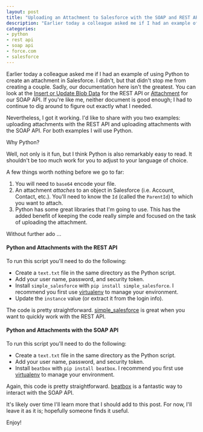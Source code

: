 ```yaml
---
layout: post
title: "Uploading an Attachment to Salesforce with the SOAP and REST APIs"
description: "Earlier today a colleague asked me if I had an example of using Python to create an attachment in Salesforce. I didn't, but that didn't stop me from creating a couple."
categories:
- python
- rest api
- soap api
- force.com
- salesforce
---
```


Earlier today a colleague asked me if I had an example of using Python to create an attachment in Salesforce. I didn't, but that didn't stop me from creating a couple. Sadly, our documentation here isn't the greatest. You can look at the [Insert or Update Blob Data](http://www.salesforce.com/us/developer/docs/api_rest/Content/dome_sobject_insert_update_blob.htm) for the REST API or [Attachment](http://www.salesforce.com/us/developer/docs/api/Content/sforce_api_objects_attachment.htm) for our SOAP API. If you're like me, neither document is good enough; I had to continue to dig around to figure out exactly what I needed.

Nevertheless, I got it working. I'd like to share with you two examples: uploading attachments with the REST API and uploading attachments with the SOAP API. For both examples I will use Python.

Why Python?

Well, not only is it fun, but I think Python is also remarkably easy to read. It shouldn't be too much work for you to adjust to your language of choice.

A few things worth nothing before we go to far:

1. You will need to `base64` encode your file.
2. An attachment *attaches* to an object in Salesforce (i.e. Account, Contact, etc.). You'll need to know the `Id` (called the `ParentId`) to which you want to attach.
3. Python has some great libraries that I'm going to use. This has the added benefit of keeping the code really simple and focused on the task of uploading the attachment.

Without further ado ...

#### Python and Attachments with the REST API

<script src="https://gist.github.com/wadewegner/df609a495df2e4bd7a07.js?file=upload_rest.py"></script>

To run this script you'll need to do the following:

* Create a `text.txt` file in the same directory as the Python script.
* Add your user name, password, and security token.
* Install `simple_salesforce` with `pip install simple_salesforce`. I recommend you first use [virtualenv](https://pypi.python.org/pypi/virtualenv) to manage your environment.
* Update the `instance` value (or extract it from the login info).

The code is pretty straightforward. [simple_salesforce](https://pypi.python.org/pypi/simple-salesforce/) is great when you want to quickly work with the REST API.

#### Python and Attachments with the SOAP API

<script src="https://gist.github.com/wadewegner/df609a495df2e4bd7a07.js?file=upload_soap.py"></script>

To run this script you'll need to do the following:

* Create a `text.txt` file in the same directory as the Python script.
* Add your user name, password, and security token.
* Install `beatbox` with `pip install beatbox`. I recommend you first use [virtualenv](https://pypi.python.org/pypi/virtualenv) to manage your environment.

Again, this code is pretty straightforward. [beatbox](https://pypi.python.org/pypi/beatbox/20.0) is a fantastic way to interact with the SOAP API.

It's likely over time I'll learn more that I should add to this post. For now, I'll leave it as it is; hopefully someone finds it useful.

Enjoy!